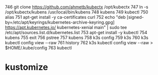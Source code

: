  746  git clone https://github.com/ahmetb/kubectx /opt/kubectx
  747  ln -s /opt/kubectx/kubens /usr/local/bin/kubens
  748  kubens
  749  kubectl
  750  alias
  751  apt-get install -y ca-certificates curl
  752  echo "deb [signed-by=/etc/apt/keyrings/kubernetes-archive-keyring.gpg] https://apt.kubernetes.io/ kubernetes-xenial main" | sudo tee /etc/apt/sources.list.d/kubernetes.list
  753  apt-get install -y kubectl
  754  kubens
  755  exit
  756  pstree
  757  kubens
  758  k3s config
  759  k3s
  760  k3s kubectl config view --raw
  761  history
  762  k3s kubectl config view --raw > $HOME/.kube/config
  763  kubectl

# kustomize
